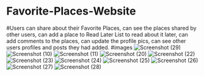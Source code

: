 # Favorite-Places-Website
#Users can share about their Favorite Places, can see the places shared by other users, can add a place to Read Later List to read about it later, can add comments to the places, can update the profile pics, can see other users profiles and posts they had added.
#images
![Screenshot (29)](https://user-images.githubusercontent.com/110914250/187198511-f3d39c71-8159-4815-89a6-e8148752ccfe.png)
![Screenshot (10)](https://user-images.githubusercontent.com/110914250/187198537-706e34cc-4d74-483d-91c6-6a558f46a0c1.png)
![Screenshot (11)](https://user-images.githubusercontent.com/110914250/187198556-824a7648-3031-4a5b-b74e-8015489f83aa.png)
![Screenshot (20)](https://user-images.githubusercontent.com/110914250/187198583-fb52dad5-6190-4924-8eaa-e3fdbb6df6a3.png)
![Screenshot (22)](https://user-images.githubusercontent.com/110914250/187198593-0978dae6-4d56-429b-a84e-8561e74febd0.png)
![Screenshot (23)](https://user-images.githubusercontent.com/110914250/187198605-c51f3cb8-7ad9-4826-92ad-bf863b319418.png)
![Screenshot (24)](https://user-images.githubusercontent.com/110914250/187198617-6a9027ba-bd63-40b9-bc13-c684d00f1d44.png)
![Screenshot (25)](https://user-images.githubusercontent.com/110914250/187198624-f833905a-7065-4bc1-9368-779e8fa9e53d.png)
![Screenshot (26)](https://user-images.githubusercontent.com/110914250/187198649-81ac8e56-1053-4cb5-9423-2e0b0a6cdf23.png)
![Screenshot (27)](https://user-images.githubusercontent.com/110914250/187198668-4c529a65-1b98-411a-b194-e5d5999c011a.png)
![Screenshot (28)](https://user-images.githubusercontent.com/110914250/187198684-47de95ca-a0b8-43ac-8179-bc2a75b7e9f1.png)
